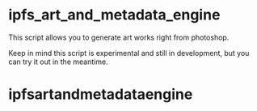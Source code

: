 # ipfs_art_and_metadata_engine
This script allows you to generate art works right from photoshop.


Keep in mind this script is experimental and still in development, but you can try it out in the meantime.
# ipfsartandmetadataengine
